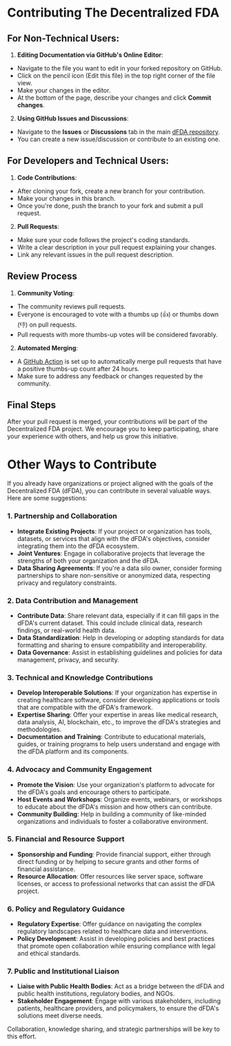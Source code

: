 # Contributing The Decentralized FDA

## For Non-Technical Users:

1. **Editing Documentation via GitHub's Online Editor**:
  - Navigate to the file you want to edit in your forked repository on GitHub.
  - Click on the pencil icon (Edit this file) in the top right corner of the file view.
  - Make your changes in the editor.
  - At the bottom of the page, describe your changes and click **Commit changes**.

2. **Using GitHub Issues and Discussions**:
  - Navigate to the **Issues** or **Discussions** tab in the main [dFDA repository](https://github.com/decentralized-fda/decentralized-fda).
  - You can create a new issue/discussion or contribute to an existing one.

## For Developers and Technical Users:

1. **Code Contributions**:
  - After cloning your fork, create a new branch for your contribution.
  - Make your changes in this branch.
  - Once you're done, push the branch to your fork and submit a pull request.

2. **Pull Requests**:
  - Make sure your code follows the project's coding standards.
  - Write a clear description in your pull request explaining your changes.
  - Link any relevant issues in the pull request description.

## Review Process

1. **Community Voting**:
  - The community reviews pull requests.
  - Everyone is encouraged to vote with a thumbs up (👍) or thumbs down (👎) on pull requests.
  - Pull requests with more thumbs-up votes will be considered favorably.

2. **Automated Merging**:
  - A [GitHub Action](/.voting.yml) is set up to automatically merge pull requests that have a positive thumbs-up count after 24 hours.
  - Make sure to address any feedback or changes requested by the community.

## Final Steps

After your pull request is merged, your contributions will be part of the Decentralized FDA project. We encourage you to keep participating, share your experience with others, and help us grow this initiative.

# Other Ways to Contribute

If you already have organizations or project aligned with the goals of the Decentralized FDA (dFDA), you can contribute in several valuable ways. Here are some suggestions:

### 1. Partnership and Collaboration
- **Integrate Existing Projects**: If your project or organization has tools, datasets, or services that align with the dFDA's objectives, consider integrating them into the dFDA ecosystem.
- **Joint Ventures**: Engage in collaborative projects that leverage the strengths of both your organization and the dFDA.
- **Data Sharing Agreements**: If you're a data silo owner, consider forming partnerships to share non-sensitive or anonymized data, respecting privacy and regulatory constraints.

### 2. Data Contribution and Management
- **Contribute Data**: Share relevant data, especially if it can fill gaps in the dFDA's current dataset. This could include clinical data, research findings, or real-world health data.
- **Data Standardization**: Help in developing or adopting standards for data formatting and sharing to ensure compatibility and interoperability.
- **Data Governance**: Assist in establishing guidelines and policies for data management, privacy, and security.

### 3. Technical and Knowledge Contributions
- **Develop Interoperable Solutions**: If your organization has expertise in creating healthcare software, consider developing applications or tools that are compatible with the dFDA's framework.
- **Expertise Sharing**: Offer your expertise in areas like medical research, data analysis, AI, blockchain, etc., to improve the dFDA's strategies and methodologies.
- **Documentation and Training**: Contribute to educational materials, guides, or training programs to help users understand and engage with the dFDA platform and its components.

### 4. Advocacy and Community Engagement
- **Promote the Vision**: Use your organization's platform to advocate for the dFDA's goals and encourage others to participate.
- **Host Events and Workshops**: Organize events, webinars, or workshops to educate about the dFDA's mission and how others can contribute.
- **Community Building**: Help in building a community of like-minded organizations and individuals to foster a collaborative environment.

### 5. Financial and Resource Support
- **Sponsorship and Funding**: Provide financial support, either through direct funding or by helping to secure grants and other forms of financial assistance.
- **Resource Allocation**: Offer resources like server space, software licenses, or access to professional networks that can assist the dFDA project.

### 6. Policy and Regulatory Guidance
- **Regulatory Expertise**: Offer guidance on navigating the complex regulatory landscapes related to healthcare data and interventions.
- **Policy Development**: Assist in developing policies and best practices that promote open collaboration while ensuring compliance with legal and ethical standards.

### 7. Public and Institutional Liaison
- **Liaise with Public Health Bodies**: Act as a bridge between the dFDA and public health institutions, regulatory bodies, and NGOs.
- **Stakeholder Engagement**: Engage with various stakeholders, including patients, healthcare providers, and policymakers, to ensure the dFDA's solutions meet diverse needs.

Collaboration, knowledge sharing, and strategic partnerships will be key to this effort.

